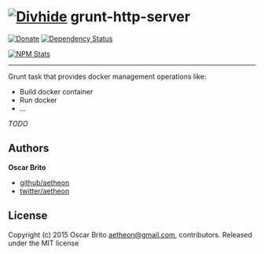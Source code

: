 # [![Divhide](http://blog.divhide.com/assets/images/divhide_128px.png)](http://divhide.com/) grunt-http-server

[![Donate](https://www.paypalobjects.com/en_US/i/btn/btn_donate_LG.gif)](https://www.paypal.com/cgi-bin/webscr?cmd=_donations&business=NYVPSL7GBYD6A&lc=US&item_name=Oscar%20Brito&currency_code=EUR&bn=PP%2dDonationsBF%3abtn_donateCC_LG%2egif%3aNonHosted)
[![Dependency Status](https://gemnasium.com/divhide/grunt-dockerfile.svg)](https://gemnasium.com/divhide/grunt-dockerfile)

[![NPM Stats](https://nodei.co/npm/grunt-dockerfile.png?downloads=true&downloadRank=true&stars=true)](https://www.npmjs.com/package/grunt-dockerfile)

---

Grunt task that provides docker management operations like:
* Build docker container
* Run docker
* ...

_TODO_

## Authors

**Oscar Brito**

+ [github/aetheon](https://github.com/aetheon)
+ [twitter/aetheon](http://twitter.com/aetheon)


## License
Copyright (c) 2015 Oscar Brito <aetheon@gmail.com>, contributors.
Released under the MIT license

